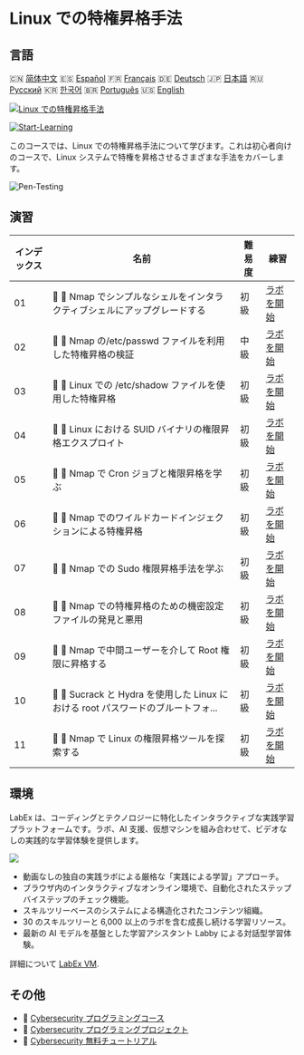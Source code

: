 # Linux での特権昇格手法

## 言語

🇨🇳 [简体中文](README_zh.md) 🇪🇸 [Español](README_es.md) 🇫🇷 [Français](README_fr.md) 🇩🇪 [Deutsch](README_de.md) 🇯🇵 [日本語](README_ja.md) 🇷🇺 [Русский](README_ru.md) 🇰🇷 [한국어](README_ko.md) 🇧🇷 [Português](README_pt.md) 🇺🇸 [English](README.md) 

[![Linux での特権昇格手法](https://cover-creator.labex.io/privilege-escalation-techniques-on-linux.png?lang=ja)](https://labex.io/ja/courses/privilege-escalation-techniques-on-linux)

[![Start-Learning](https://img.shields.io/badge/Start-Learning-whitesmoke?style=for-the-badge)](https://labex.io/ja/courses/privilege-escalation-techniques-on-linux)

このコースでは、Linux での特権昇格手法について学びます。これは初心者向けのコースで、Linux システムで特権を昇格させるさまざまな手法をカバーします。

![Pen-Testing](https://img.shields.io/badge/Pen-Testing-whitesmoke?style=for-the-badge&logo=pen-testing)


## 演習

|   インデックス | 名前                                                                              | 難易度   | 練習                                                                                                                                                   |
|----------------|-----------------------------------------------------------------------------------|----------|--------------------------------------------------------------------------------------------------------------------------------------------------------|
|             01 | 📖 🔵 Nmap でシンプルなシェルをインタラクティブシェルにアップグレードする         | 初級     | <a target='_blank' href='https://labex.io/ja/tutorials/upgrade-simple-shell-to-interactive-shell-in-nmap-416148'>ラボを開始</a>                        |
|             02 | 📖 🔵 Nmap の/etc/passwd ファイルを利用した特権昇格の検証                         | 中級     | <a target='_blank' href='https://labex.io/ja/tutorials/explore-privilege-escalation-via-etc-passwd-file-in-nmap-416141'>ラボを開始</a>                 |
|             03 | 📖 🔵 Linux での /etc/shadow ファイルを使用した特権昇格                           | 初級     | <a target='_blank' href='https://labex.io/ja/tutorials/escalate-privileges-using-etc-shadow-file-in-linux-416142'>ラボを開始</a>                       |
|             04 | 📖 🔵 Linux における SUID バイナリの権限昇格エクスプロイト                        | 初級     | <a target='_blank' href='https://labex.io/ja/tutorials/nmap-exploit-suid-binaries-for-privilege-escalation-in-linux-416147'>ラボを開始</a>             |
|             05 | 📖 🔵 Nmap で Cron ジョブと権限昇格を学ぶ                                         | 初級     | <a target='_blank' href='https://labex.io/ja/tutorials/learn-cron-jobs-and-privilege-escalation-in-nmap-416140'>ラボを開始</a>                         |
|             06 | 📖 🔵 Nmap でのワイルドカードインジェクションによる特権昇格                       | 初級     | <a target='_blank' href='https://labex.io/ja/tutorials/perform-wildcard-injection-in-nmap-for-privilege-escalation-416144'>ラボを開始</a>              |
|             07 | 📖 🔵 Nmap での Sudo 権限昇格手法を学ぶ                                           | 初級     | <a target='_blank' href='https://labex.io/ja/tutorials/learn-sudo-privilege-escalation-methods-in-nmap-416145'>ラボを開始</a>                          |
|             08 | 📖 🔵 Nmap での特権昇格のための機密設定ファイルの発見と悪用                       | 初級     | <a target='_blank' href='https://labex.io/ja/tutorials/find-and-exploit-sensitive-config-files-for-privilege-escalation-in-nmap-416138'>ラボを開始</a> |
|             09 | 📖 🔵 Nmap で中間ユーザーを介して Root 権限に昇格する                             | 初級     | <a target='_blank' href='https://labex.io/ja/tutorials/nmap-escalate-privileges-to-root-via-intermediate-user-in-nmap-416146'>ラボを開始</a>           |
|             10 | 📖 🔵 Sucrack と Hydra を使用した Linux における root パスワードのブルートフォ... | 初級     | <a target='_blank' href='https://labex.io/ja/tutorials/brute-force-root-password-in-linux-with-sucrack-and-hydra-416139'>ラボを開始</a>                |
|             11 | 📖 🔵 Nmap で Linux の権限昇格ツールを探索する                                    | 初級     | <a target='_blank' href='https://labex.io/ja/tutorials/explore-linux-privilege-escalation-tools-in-nmap-416143'>ラボを開始</a>                         |

## 環境

LabEx は、コーディングとテクノロジーに特化したインタラクティブな実践学習プラットフォームです。ラボ、AI 支援、仮想マシンを組み合わせて、ビデオなしの実践的な学習体験を提供します。

![](https://tutorial-screenshot.getvm.io/images/vm-1725247253.png)

- 動画なしの独自の実践ラボによる厳格な「実践による学習」アプローチ。
- ブラウザ内のインタラクティブなオンライン環境で、自動化されたステップバイステップのチェック機能。
- スキルツリーベースのシステムによる構造化されたコンテンツ組織。
- 30 のスキルツリーと 6,000 以上のラボを含む成長し続ける学習リソース。
- 最新の AI モデルを基盤とした学習アシスタント Labby による対話型学習体験。

詳細について [LabEx VM](https://support.labex.io/using-labex/virtual-machine).

## その他

- 🔗 [Cybersecurity プログラミングコース](https://github.com/labex-labs/awesome-programming-courses)
- 🔗 [Cybersecurity プログラミングプロジェクト](https://github.com/labex-labs/awesome-programming-projects)
- 🔗 [Cybersecurity 無料チュートリアル](https://github.com/labex-labs/cybersecurity-free-tutorials)

